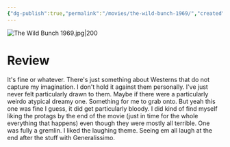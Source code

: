 ```yaml
---
{"dg-publish":true,"permalink":"/movies/the-wild-bunch-1969/","created":"2023-12-18","updated":"2024-08-19"}
---
```



![The Wild Bunch 1969.jpg|200](/img/user/Attachments/The%20Wild%20Bunch%201969.jpg)

# Review

It's fine or whatever. There's just something about Westerns that do not capture my imagination. I don't hold it against them personally. I've just never felt particularly drawn to them. Maybe if there were a particularly weirdo atypical dreamy one. Something for me to grab onto. But yeah this one was fine I guess, it did get particularly bloody. I did kind of find myself liking the protags by the end of the movie (just in time for the whole everything that happens) even though they were mostly all terrible. One was fully a gremlin. I liked the laughing theme. Seeing em all laugh at the end after the stuff with Generalissimo.
